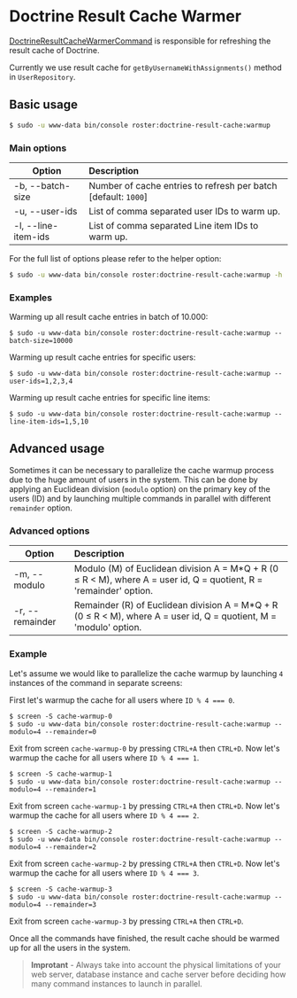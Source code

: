 # Doctrine Result Cache Warmer

[DoctrineResultCacheWarmerCommand](../../src/Command/Cache/DoctrineResultCacheWarmerCommand.php) is responsible for refreshing the result cache of Doctrine.

Currently we use result cache for `getByUsernameWithAssignments()` method in `UserRepository`.

## Basic usage
```bash
$ sudo -u www-data bin/console roster:doctrine-result-cache:warmup
```
### Main options

| Option | Description |
| ------------- |:-------------|
| -b, --batch-size | Number of cache entries to refresh per batch [default: `1000`] |
| -u, --user-ids | List of comma separated user IDs to warm up. |
| -l, --line-item-ids | List of comma separated Line item IDs to warm up. |

For the full list of options please refer to the helper option:
```bash
$ sudo -u www-data bin/console roster:doctrine-result-cache:warmup -h
```

### Examples

Warming up all result cache entries in batch of 10.000:

```shell script
$ sudo -u www-data bin/console roster:doctrine-result-cache:warmup --batch-size=10000
```

Warming up result cache entries for specific users:
```shell script
$ sudo -u www-data bin/console roster:doctrine-result-cache:warmup --user-ids=1,2,3,4
```

Warming up result cache entries for specific line items:
```shell script
$ sudo -u www-data bin/console roster:doctrine-result-cache:warmup --line-item-ids=1,5,10
```

## Advanced usage

Sometimes it can be necessary to parallelize the cache warmup process due to the huge amount of users in the system. This
can be done by applying an Euclidean division (`modulo` option) on the primary key of the users (ID) and by launching 
multiple commands in parallel with different `remainder` option. 

### Advanced options

| Option | Description |
| ------------- |:---------------|
| -m, --modulo | Modulo (M) of Euclidean division A = M*Q + R (0 ≤ R < M), where A = user id, Q = quotient, R = 'remainder' option. |
| -r, --remainder | Remainder (R) of Euclidean division A = M*Q + R (0 ≤ R < M), where A = user id, Q = quotient, M = 'modulo' option. |

### Example

Let's assume we would like to parallelize the cache warmup by launching `4` instances of the command in separate screens:

First let's warmup the cache for all users where `ID % 4 === 0`.

```shell script
$ screen -S cache-warmup-0
$ sudo -u www-data bin/console roster:doctrine-result-cache:warmup --modulo=4 --remainder=0
```

Exit from screen `cache-warmup-0` by pressing `CTRL+A` then `CTRL+D`.
Now let's warmup the cache for all users where `ID % 4 === 1`.

```shell script
$ screen -S cache-warmup-1
$ sudo -u www-data bin/console roster:doctrine-result-cache:warmup --modulo=4 --remainder=1
```

Exit from screen `cache-warmup-1` by pressing `CTRL+A` then `CTRL+D`.
Now let's warmup the cache for all users where `ID % 4 === 2`.

```shell script
$ screen -S cache-warmup-2
$ sudo -u www-data bin/console roster:doctrine-result-cache:warmup --modulo=4 --remainder=2
```

Exit from screen `cache-warmup-2` by pressing `CTRL+A` then `CTRL+D`.
Now let's warmup the cache for all users where `ID % 4 === 3`.

```shell script
$ screen -S cache-warmup-3
$ sudo -u www-data bin/console roster:doctrine-result-cache:warmup --modulo=4 --remainder=3
```

Exit from screen `cache-warmup-3` by pressing `CTRL+A` then `CTRL+D`.

Once all the commands have finished, the result cache should be warmed up for all the users in the system.

> **Improtant** - Always take into account the physical limitations of your web server, database instance and cache server 
> before deciding how many command instances to launch in parallel.
  